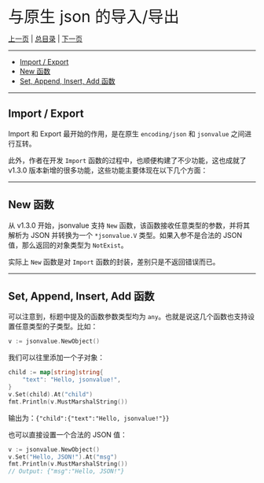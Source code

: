 <font size=6>与原生 json 的导入/导出</font>

[上一页](./05_marshal_unmarshal.md) | [总目录](./README.md) | [下一页](./07_iteration.md)

---

- [Import / Export](#import--export)
- [New 函数](#new-函数)
- [Set, Append, Insert, Add 函数](#set-append-insert-add-函数)

---

## Import / Export

Import 和 Export 最开始的作用，是在原生 `encoding/json` 和 `jsonvalue` 之间进行互转。

此外，作者在开发 `Import` 函数的过程中，也顺便构建了不少功能，这也成就了 v1.3.0 版本新增的很多功能，这些功能主要体现在以下几个方面：

---

## New 函数

从 v1.3.0 开始，jsonvalue 支持 `New` 函数，该函数接收任意类型的参数，并将其解析为 JSON 并转换为一个 `*jsonvalue.V` 类型。如果入参不是合法的 JSON 值，那么返回的对象类型为 `NotExist`。

实际上 `New` 函数是对 `Import` 函数的封装，差别只是不返回错误而已。

---

## Set, Append, Insert, Add 函数

可以注意到，标题中提及的函数参数类型均为 `any`。也就是说这几个函数也支持设置任意类型的子类型。比如：

```go
v := jsonvalue.NewObject()
```

我们可以往里添加一个子对象：

```go
child := map[string]string{
    "text": "Hello, jsonvalue!",
}
v.Set(child).At("child")
fmt.Println(v.MustMarshalString())
```

输出为：`{"child":{"text":"Hello, jsonvalue!"}}`

也可以直接设置一个合法的 JSON 值：

```go
v := jsonvalue.NewObject()
v.Set("Hello, JSON!").At("msg")
fmt.Println(v.MustMarshalString())
// Output: {"msg":"Hello, JSON!"}
```


